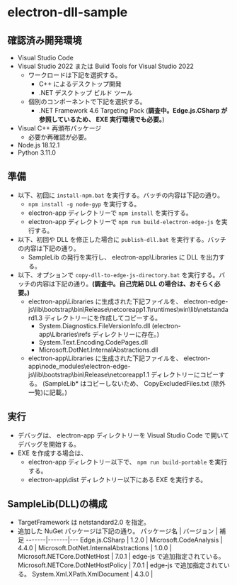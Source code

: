 # electron-dll-sample

## 確認済み開発環境

* Visual Studio Code
* Visual Studio 2022 または Build Tools for Visual Studio 2022
    * ワークロードは下記を選択する。
        * C++ によるデスクトップ開発
        * .NET デスクトップ ビルド ツール
    * 個別のコンポーネントで下記を選択する。
        * .NET Framework 4.6 Targeting Pack (**調査中。Edge.js.CSharp が参照しているため、 EXE 実行環境でも必要。**)
* Visual C++ 再頒布パッケージ
    * 必要か再確認が必要。
* Node.js 18.12.1
* Python 3.11.0

## 準備

* 以下、初回に `install-npm.bat` を実行する。バッチの内容は下記の通り。
    * `npm install -g node-gyp` を実行する。
    * electron-app ディレクトリーで `npm install` を実行する。
    * electron-app ディレクトリーで `npm run build-electron-edge-js` を実行する。
* 以下、初回や DLL を修正した場合に `publish-dll.bat` を実行する。バッチの内容は下記の通り。
    * SampleLib の発行を実行し、 electron-app\Libraries に DLL を出力する。
* 以下、オプションで `copy-dll-to-edge-js-directory.bat` を実行する。バッチの内容は下記の通り。**(調査中。自己完結 DLL の場合は、おそらく必要。)**
    * electron-app\Libraries に生成された下記ファイルを、 electron-edge-js\lib\bootstrap\bin\Release\netcoreapp1.1\runtimes\win\lib\netstandard1.3 ディレクトリーにを作成してコピーする。
        * System.Diagnostics.FileVersionInfo.dll (electron-app\Libraries\refs ディレクトリーに存在。)
        * System.Text.Encoding.CodePages.dll
        * Microsoft.DotNet.InternalAbstractions.dll
    * electron-app\Libraries に生成された下記ファイルを、 electron-app\node_modules\electron-edge-js\lib\bootstrap\bin\Release\netcoreapp1.1 ディレクトリーにコピーする。
        (SampleLib* はコピーしないため、 CopyExcludedFiles.txt (除外一覧)に記載。)

## 実行

* デバッグは、 electron-app ディレクトリーを Visual Studio Code で開いてデバッグを開始する。
* EXE を作成する場合は、
    * electron-app ディレクトリー以下で、 `npm run build-portable` を実行する。
    * electron-app\dist ディレクトリー以下にある EXE を実行する。

## SampleLib(DLL)の構成

* TargetFramework は netstandard2.0 を指定。
* 追加した NuGet パッケージは下記の通り。
    パッケージ名 | バージョン | 補足
    -------|-------|---
    Edge.js.CSharp | 1.2.0 |
    Microsoft.CodeAnalysis | 4.4.0 |
    Microsoft.DotNet.InternalAbstractions | 1.0.0 |
    Microsoft.NETCore.DotNetHost | 7.0.1 | edge-js で追加指定されている。
    Microsoft.NETCore.DotNetHostPolicy | 7.0.1 | edge-js で追加指定されている。
    System.Xml.XPath.XmlDocument | 4.3.0 |
